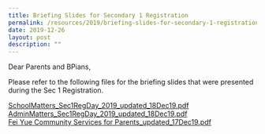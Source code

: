 ```yaml
---
title: Briefing Slides for Secondary 1 Registration
permalink: /resources/2019/briefing-slides-for-secondary-1-registration/
date: 2019-12-26
layout: post
description: ""
---
```

Dear Parents and BPians,  
  
Please refer to the following files for the briefing slides that were presented during the Sec 1 Registration.  
  
[SchoolMatters\_Sec1RegDay\_2019\_updated\_18Dec19.pdf](/files/SchoolMatters_Sec1RegDay_2019_updated_18Dec19.pdf)
<br>[AdminMatters\_Sec1RegDay\_2019\_updated\_18Dec19.pdf](/files/AdminMatters_Sec1RegDay_2019_updated_18Dec19.pdf)
<br>[Fei Yue Community Services for Parents\_updated\_17Dec19.pdf](/files/Fei%20Yue%20Community%20Services%20%20for%20Parents_updated_17Dec19.pdf)